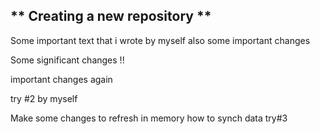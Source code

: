 ## ** Creating a new repository **
Some important text that i wrote by myself
also some important changes 

Some significant changes !! 


important changes again


try #2 by myself

Make some changes to refresh in memory how to synch data 
try#3
